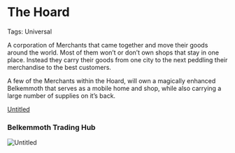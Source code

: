 # The Hoard

Tags: Universal

A corporation of Merchants that came together and move their goods around the world. Most of them won’t or don’t own shops that stay in one place. Instead they carry their goods from one city to the next peddling their merchandise to the best customers.

A few of the Merchants within the Hoard, will own a magically enhanced Belkemmoth that serves as a mobile home and shop, while also carrying a large number of supplies on it’s back.

[Untitled](Untitled%204144392a585f4022b987043e8d374372.csv)

### Belkemmoth Trading Hub

![Untitled](Untitled%2028.png)